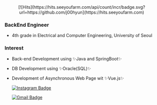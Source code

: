 <div align=center>
  [![Hits](https://hits.seeyoufarm.com/api/count/incr/badge.svg?url=https://github.com/j00hyun](https://hits.seeyoufarm.com) 
</div>

### BackEnd Engineer
- 4th grade in Electrical and Computer Engineering, University of Seoul

### Interest
- Back-end Development using ✨Java and SpringBoot✨
- DB Development using ✨Oracle(SQL)✨
- Development of Asynchronous Web Page wit ✨Vue.js✨

  [![Instagram Badge](https://img.shields.io/badge/instagram-ff69b4?style=flat-square&logo=instagram&logoColor=white&link=https://www.instagram.com/joo_h_97/?hl=ko)](https://www.instagram.com/joo_h_97/?hl=ko)

  [![Gmail Badge](https://img.shields.io/badge/Gmail-d14836?style=flat-square&logo=Gmail&logoColor=white&link=mailto:loove1997@gmail.com)](mailto:loove1997@gmail.com)

<!--
**j00hyun/j00hyun** is a ✨ _special_ ✨ repository because its `README.md` (this file) appears on your GitHub profile.

Here are some ideas to get you started:

- 🔭 I’m currently working on ...
- 🌱 I’m currently learning ...
- 👯 I’m looking to collaborate on ...
- 🤔 I’m looking for help with ...
- 💬 Ask me about ...
- 📫 How to reach me: ...
- 😄 Pronouns: ...
- ⚡ Fun fact: ...
-->
